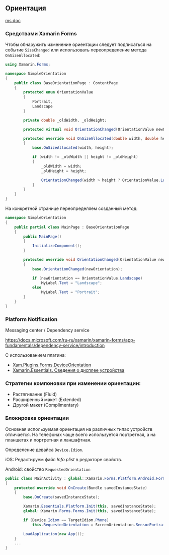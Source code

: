 ## Ориентация

[ms doc](https://docs.microsoft.com/ru-ru/xamarin/xamarin-forms/user-interface/layouts/device-orientation?tabs=windows)



### Средствами Xamarin Forms

Чтобы обнаружить изменение ориентации следует подписаться на событие `SizeChanged` или использовать переопределение метода `OnSizeAllocated`:

```c#
using Xamarin.Forms;

namespace SimpleOrientation
{
    public class BaseOrientationPage : ContentPage
    {
        protected enum OrientationValue
        {
            Portrait,
            Landscape
        }

        private double _oldWidth, _oldHeight;

        protected virtual void OrientationChanged(OrientationValue newOrientation) { }

        protected override void OnSizeAllocated(double width, double height)
        {
            base.OnSizeAllocated(width, height);

            if (width != _oldWidth || height != _oldHeight)
            {
                _oldWidth = width;
                _oldHeight = height;

                OrientationChanged(width > height ? OrientationValue.Landscape : OrientationValue.Portrait);
            }
        }
    }
}
```

На конкретной странице переопределяем созданный метод:

```c#
namespace SimpleOrientation
{
    public partial class MainPage : BaseOrientationPage
    {
        public MainPage()
        {
            InitializeComponent();
        }

        protected override void OrientationChanged(OrientationValue newOrientation)
        {
            base.OrientationChanged(newOrientation);

            if (newOrientation == OrientationValue.Landscape)
                MyLabel.Text = "Landscape";
            else
                MyLabel.Text = "Portrait";
        }
    }
}
```



### Platform Notification

Messaging center / Dependency service

https://docs.microsoft.com/ru-ru/xamarin/xamarin-forms/app-fundamentals/dependency-service/introduction



С использованием плагина:

- [Xam.Plugins.Forms.DeviceOrientation](https://www.nuget.org/packages/Xam.Plugins.Forms.DeviceOrientation/)
- [Xamarin.Essentials. Сведения о дисплее устройства](https://docs.microsoft.com/ru-ru/xamarin/essentials/device-display)



### Стратегии компоновки при изменении ориентации:

- Растягивание (Fluid)
- Расширенный макет (Extended)
- Другой макет (Complimentary)



### Блокировка ориентации

Основная используемая ориентация на различных типах устройств отличается. На телефонах чаще всего используется портретная, а на планшетах и портретная и ланшафтная.

Определение девайса `Device.Idiom`.



iOS: Редактируем файл *Info.plist* в редакторе свойств.



Android: свойство `RequestedOrientation`

```c#
public class MainActivity : global::Xamarin.Forms.Platform.Android.FormsAppCompatActivity
{
    protected override void OnCreate(Bundle savedInstanceState)
    {
        base.OnCreate(savedInstanceState);

        Xamarin.Essentials.Platform.Init(this, savedInstanceState);
        global::Xamarin.Forms.Forms.Init(this, savedInstanceState);

        if (Device.Idiom == TargetIdiom.Phone)
            this.RequestedOrientation = ScreenOrientation.SensorPortrait;

        LoadApplication(new App());
    }
    ...
}
```



